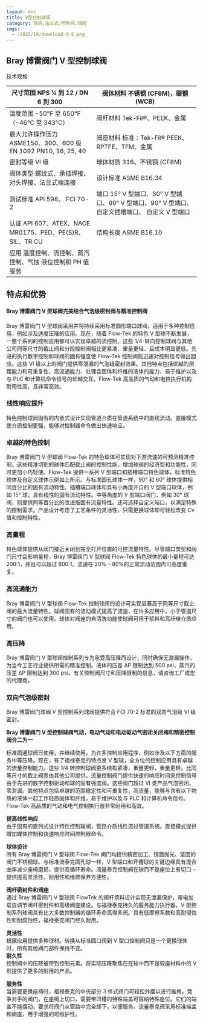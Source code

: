 ```yaml
---
layout: doc
title: V型控制球阀
category: 球阀,法兰式;控制阀,球阀
imgs:
  - /2022/10/download-9-5.png
---
```


## Bray 博雷阀门 V 型控制球阀

技术规格

| 尺寸范围 NPS ¼ 到 12 / DN 6 到 300                             | 阀体材料 不锈钢 (CF8M)，碳钢 (WCB)                                                            |
| -------------------------------------------------------------- | --------------------------------------------------------------------------------------------- |
| 温度范围 \-50°F 至 650°F（-46°C 至 343°C）                     | 阀杆材料 Tek-Fil®、PEEK、金属                                                                |
| 最大允许操作压力 ASME150、300、600 级 EN 1092 PN10, 16, 25, 40 | 阀座材料 标准：Tek-Fil® PEEK、RPTFE、TFM、金属                                               |
| 密封等级 VI 级                                                 | 球体材质 316、不锈钢 (CF8M)                                                                   |
| 阀体类型 螺纹式、承插焊接、对头焊接、法兰式端连接              | 设计标准 ASME B16.34                                                                          |
| 测试标准 API 598、 FCI 70-2                                    | 端口 15° V 型端口、30° V 型端口、60° V 型端口、90° V 型端口、自定义插槽端口、 自定义 V 型端口 |
| 认证 API 607、ATEX、NACE MR0175、PED、PE(S)R、SIL、TR CU       | 结构长度 ASME B16.10                                                                          |
| 应用 温度控制、流控制、蒸汽控制、气蚀 液位控制和 PH 值服务     |                                                                                               |

## 特点和优势

#### Bray 博雷阀门 V 型球阀完美结合气泡级密封阀与精准控制阀

Bray 博雷阀门 V 型球阀采用并将持续采用标准圆形端口球阀，适用于多种控制应用，例如涉及适度压降的应用。现在，随着 Flow-Tek 的特色 V 型球不断发展，一整个系列的控制应用都可以实现卓越的流控制。这些 1/4-转向控制球阀与其他公司同等尺寸的截止阀和分段控制阀相比更紧凑、重量更轻、且成本明显更低。先进的执行数字控制和球阀的固有强度使 Flow-Tek 控制阀能迅速对控制信号做出回应。这些 VI 级以上的阀门提供零泄漏的气泡级密封效果。其他特点包括优越的测距能力和可重复性、高流通能力、处理含固体和纤维的液体的能力、易于维护以及与 PLC 和计算机命令信号的优越交互。Flow-Tek 高品质的气动和电控执行机构耐用性高，且非常高效。

### 线性响应提升

特色控制球阀固有的内嵌式设计实现管道介质在管道系统中的直线流动。直接模式使介质控制更强，能够对控制器命令做出快速响应。

### 卓越的特色控制

Bray 博雷阀门 V 型球阀 Flow-Tek 的特色球体可实现对下游流速的可预测精准控制。这些精准切割的球体匹配截止阀的控制性能，增加球阀的经济型和功能性，同时更加小巧轻便。Flow-Tek 提供一系列 V 型端口和插槽端口特色球体。标准特色球体及自定义球体示例如上所示。与标准圆孔球体一样，90° 和 60° 球体提供相同百分比的固有流动特性。插槽端口球体和具有小角度开口的 V 型端口球体，例如 15° 球，具有线性的固有流动特性。中等角度的 V 型端口阀门，例如 30° 球阀，则提供同等百分比的改进版固有流量特性。还可选择自定义端口，以满足特殊的控制需求。产品设计考虑了工艺条件的灵活性，只需更换球体即可轻松改变 Cv 值和控制特性。

### 高量程

特色球体提供从阀门接近关闭到完全打开位置的可控流量特性。尽管端口类型和阀门尺寸会影响量程，Bray 博雷阀门 V 型球阀 Flow-Tek 特色球体的最小量程可达 200:1，并且可以超过 800:1。流速在 20% – 80%的正常流动范围内可高度重复。

### 高流通能力

Bray 博雷阀门 V 型球阀 Flow-Tek 控制球阀的设计可实现显著高于同等尺寸截止阀的最大流量特性。球阀固有的流动模式提高了流速，在许多应用中，小于管道尺寸的阀门也可以使用。球体对阀座的自清洗功能使球阀可用于浆料和高纤维介质应用。

### 高压降

Bray 博雷阀门 V 型球阀控制系列专为承受高压降而设计，同时确保无泄漏操作，为当今工艺行业提供所需的精准控制。液体的压差 ΔP 限制达到 500 psi，蒸汽的压差 ΔP 限制达到 300 psi。有关控制阀尺寸和压降限制的信息，请咨询工厂或您的代理商。

### 双向气泡级密封

Bray 博雷阀门球阀 V 型控制系列球阀提供符合 FCI 70-2 标准的双向气泡级 VI 级密封。

**Bray 博雷阀门 V 型控制球阀气动，电动气动和电动驱动气密闭关闭阀和精密控制阀合二为一**

标准圆通球阀已使用，并继续使用，为许多控制应用程序，例如涉及以下方面的服务中等压降。现在，有了福禄泰克的特点发 V 型球，全方位的控制应用具有卓越的流量控制能力。这些 1/4 转控制球阀更多结构紧凑，重量更轻，重量更轻。比同等尺寸的截止阀贵由其他公司提供。流量控制阀门提供快速的响应时间来控制信号由于先进的数字控制驱动和球的固有强度阀。这些阀门超过 VI 类产品气泡密闭，零泄漏。其他特点包括卓越的范围稳定性和可重复性，高流量，能够与含有以下物质的液体一起工作轻质固体和纤维，易于维护以及与 PLC 和计算机命令信号。Flow-Tek 高品质的气动和电气控制执行器非常耐用和高效。

**提高线性响应**  
由于固有的直列式设计特性控制球阀，管路介质线性流过管道系统。直接模式提供增加媒体控制和快速响应时间控制器命令。

**球体设计**  
所有 Bray 博雷阀门 V 型球阀 Flow-Tek 阀门均提供精密加工、镜面抛光、坚固的阀门不锈钢球。与标准流泰克圆孔球一样，V 型端口和开槽球的关键边缘具有混合曲率减少座椅磨损，提供高循环寿命。流量泰克控制阀在球而不是座位上有切口 – 提供提高灵活性、耐用性和维修保养方便性。

**阀杆密封件和阀座**  
通过 Bray 博雷阀门 V 型球阀 FlowTek 的阀杆填料设计实现无泄漏保护，带电加载自调节阀杆密封件和高级阀座建设。与福禄泰克持久的服务能力执行器，V 型控制系列球阀具有比大多数控制器的循环寿命高得多阀。具有低摩擦系数和高耐侵蚀性和耐腐蚀性，福禄泰克阀门经久耐用。

**灵活性**  
根据应用提供多种球材。转换从标准圆口阀到 V 型口控制阀只是一个更换球体时，所有其他阀门部件保持不变。  
**耐久性**  
控制阀中的压降被带到控制元素。将实际压降聚焦在在球中而不是软座材料中的 V 形提供了更多的耐用的产品。

**服务性**  
当需要更换座椅时，福禄泰克的中央部分 3 件式阀门可轻松外摆以进行维修。竞争对手的阀门，在座椅上切口，需要带凹槽的特殊端盖可容纳特殊座位。它们的端盖不能摆动，要求将阀门从管路中完全卸下，以便服务。流量泰克阀采用标准端盖和阀座，用于增强的可维护性。
